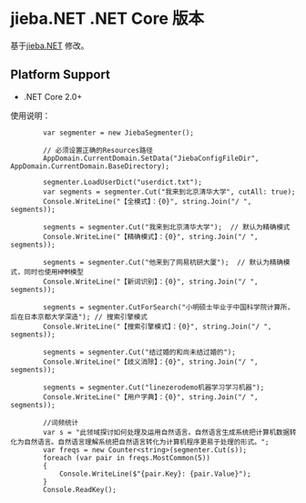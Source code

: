 # jieba.NET .NET Core 版本

基于[jieba.NET](https://github.com/anderscui/jieba.NET) 修改。

## Platform Support

* .NET Core 2.0+

使用说明：

            var segmenter = new JiebaSegmenter();

            // 必须设置正确的Resources路径
            AppDomain.CurrentDomain.SetData("JiebaConfigFileDir", AppDomain.CurrentDomain.BaseDirectory);

            segmenter.LoadUserDict("userdict.txt");
            var segments = segmenter.Cut("我来到北京清华大学", cutAll: true);
            Console.WriteLine("【全模式】：{0}", string.Join("/ ", segments));

            segments = segmenter.Cut("我来到北京清华大学");  // 默认为精确模式
            Console.WriteLine("【精确模式】：{0}", string.Join("/ ", segments));

            segments = segmenter.Cut("他来到了网易杭研大厦");  // 默认为精确模式，同时也使用HMM模型
            Console.WriteLine("【新词识别】：{0}", string.Join("/ ", segments));

            segments = segmenter.CutForSearch("小明硕士毕业于中国科学院计算所，后在日本京都大学深造"); // 搜索引擎模式
            Console.WriteLine("【搜索引擎模式】：{0}", string.Join("/ ", segments));

            segments = segmenter.Cut("结过婚的和尚未结过婚的");
            Console.WriteLine("【歧义消除】：{0}", string.Join("/ ", segments));

            segments = segmenter.Cut("linezerodemo机器学习学习机器");
            Console.WriteLine("【用户字典】：{0}", string.Join("/ ", segments));

            //词频统计
            var s = "此领域探讨如何处理及运用自然语言。自然语言生成系统把计算机数据转化为自然语言。自然语言理解系统把自然语言转化为计算机程序更易于处理的形式。";
            var freqs = new Counter<string>(segmenter.Cut(s));
            foreach (var pair in freqs.MostCommon(5))
            {
                Console.WriteLine($"{pair.Key}: {pair.Value}");
            }
            Console.ReadKey();
